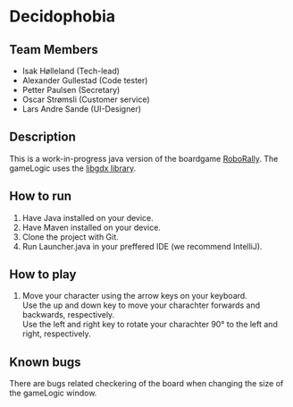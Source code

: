 # Decidophobia

## Team Members
- Isak Hølleland (Tech-lead)
- Alexander Gullestad (Code tester)
- Petter Paulsen (Secretary)
- Oscar Strømsli (Customer service)
- Lars Andre Sande (UI-Designer)

## Description
This is a work-in-progress java version of the boardgame [RoboRally](https://en.wikipedia.org/wiki/RoboRally). The gameLogic uses the [libgdx library](https://libgdx.com/).

## How to run
1. Have Java installed on your device.
2. Have Maven installed on your device.
3. Clone the project with Git.
4. Run Launcher.java in your preffered IDE (we recommend IntelliJ).

## How to play
1. Move your character using the arrow keys on your keyboard. <br>
Use the up and down key to move your charachter forwards and backwards, respectively. <br>
Use the left and right key to rotate your charachter 90° to the left and right, respectively.

## Known bugs
There are bugs related checkering of the board when changing the size of the gameLogic window.

